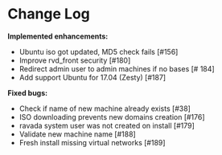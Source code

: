 # Change Log


**Implemented enhancements:**

- Ubuntu iso got updated, MD5 check fails [\#156]
- Improve rvd\_front security [\#180]
- Redirect admin user to admin machines if no bases [\# 184]
- Add support Ubuntu for 17.04 (Zesty) [\#187]

**Fixed bugs:**

- Check if name of new machine already exists [\#38]
- ISO downloading prevents new domains creation [\#176]
- ravada system user was not created on install [\#179]
- Validate new machine name [\#188]
- Fresh install missing virtual networks [\#189]
